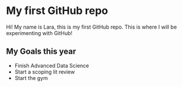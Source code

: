 # My first GitHub repo

Hi! My name is Lara, this is my first GitHub repo. This is where I will be experimenting with GitHub!

## My Goals this year
- Finish Advanced Data Science
- Start a scoping lit review
- Start the gym
